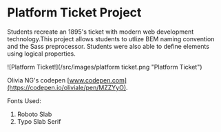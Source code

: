 # Platform Ticket Project

<p> Students recreate an 1895's ticket with modern web development technology.This project allows students to utlize BEM naming convention and the Sass preprocessor. Students were also able to define elements using logical properties.

![Platform Ticket!](/src/images/platform ticket.png "Platform Ticket")

Olivia NG's codepen [www.codepen.com](https://codepen.io/oliviale/pen/MZZYyO).

Fonts Used:

1. Roboto Slab
2. Typo Slab Serif
